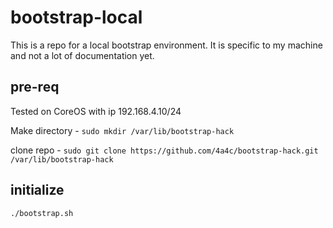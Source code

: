 # bootstrap-local
This is a repo for a local bootstrap environment.  It is specific to my machine and not a lot of documentation yet.

## pre-req
Tested on CoreOS with ip 192.168.4.10/24

Make directory - `sudo mkdir /var/lib/bootstrap-hack`

clone repo - `sudo git clone https://github.com/4a4c/bootstrap-hack.git /var/lib/bootstrap-hack`

## initialize
`./bootstrap.sh`
